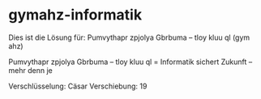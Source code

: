 # gymahz-informatik
Dies ist die Lösung für: Pumvythapr zpjolya Gbrbuma – tloy kluu ql (gym ahz)


Pumvythapr zpjolya Gbrbuma – tloy kluu ql = Informatik sichert Zukunft – mehr denn je

Verschlüsselung: Cäsar
Verschiebung: 19
